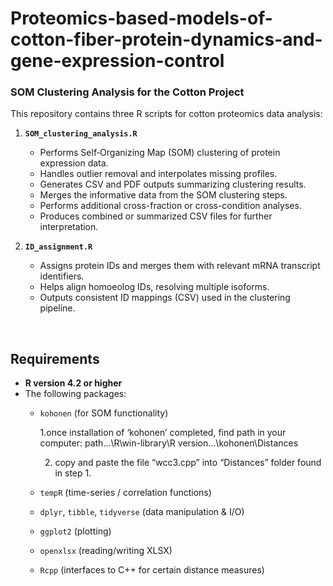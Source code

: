 # Proteomics-based-models-of-cotton-fiber-protein-dynamics-and-gene-expression-control

### SOM Clustering Analysis for the Cotton Project

This repository contains three R scripts for cotton proteomics data analysis:

1. **`SOM_clustering_analysis.R`**  
   - Performs Self‐Organizing Map (SOM) clustering of protein expression data.
   - Handles outlier removal and interpolates missing profiles.
   - Generates CSV and PDF outputs summarizing clustering results.
   - Merges the informative data from the SOM clustering steps.
   - Performs additional cross-fraction or cross-condition analyses.
   - Produces combined or summarized CSV files for further interpretation.

2. **`ID_assignment.R`**  
   - Assigns protein IDs and merges them with relevant mRNA transcript identifiers.
   - Helps align homoeolog IDs, resolving multiple isoforms.
   - Outputs consistent ID mappings (CSV) used in the clustering pipeline.

<br />

## Requirements

- **R version 4.2 or higher**  
- The following packages:
  - `kohonen` (for SOM functionality)
    
    1.once installation of ‘kohonen’ completed, find path in your computer:
     path...\R\win-library\R version...\kohonen\Distances
    
    2. copy and paste the file “wcc3.cpp” into “Distances” folder found in step 1.
  - `tempR` (time-series / correlation functions)
  - `dplyr`, `tibble`, `tidyverse` (data manipulation & I/O)
  - `ggplot2` (plotting)
  - `openxlsx` (reading/writing XLSX)
  - `Rcpp` (interfaces to C++ for certain distance measures)
